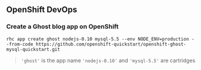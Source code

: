 ## OpenShift DevOps

### Create a Ghost blog app on OpenShift
`rhc app create ghost nodejs-0.10 mysql-5.5 --env NODE_ENV=production --from-code https://github.com/openshift-quickstart/openshift-ghost-mysql-quickstart.git`
>`'ghost'` is the app name `'nodejs-0.10'` and `'mysql-5.5'` are cartridges
